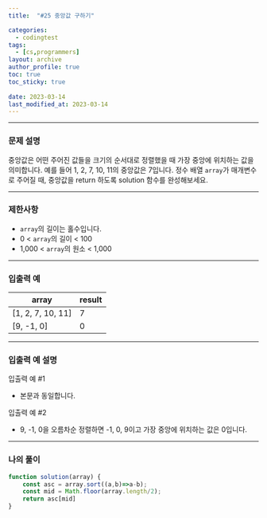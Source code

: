 ```yaml
---
title:  "#25 중앙값 구하기"

categories:
  - codingtest
tags:
  - [cs,programmers]
layout: archive
author_profile: true
toc: true
toc_sticky: true
 
date: 2023-03-14
last_modified_at: 2023-03-14
---
```


---

### 문제 설명

중앙값은 어떤 주어진 값들을 크기의 순서대로 정렬했을 때 가장 중앙에 위치하는 값을 의미합니다. 예를 들어 1, 2, 7, 10, 11의 중앙값은 7입니다. 정수 배열 `array`가 매개변수로 주어질 때, 중앙값을 return 하도록 solution 함수를 완성해보세요.

---

### 제한사항

- `array`의 길이는 홀수입니다.
- 0 < `array`의 길이 < 100
- 1,000 < `array`의 원소 < 1,000

---

### 입출력 예

| array | result |
| --- | --- |
| [1, 2, 7, 10, 11] | 7 |
| [9, -1, 0] | 0 |

---

### 입출력 예 설명

입출력 예 #1

- 본문과 동일합니다.

입출력 예 #2

- 9, -1, 0을 오름차순 정렬하면 -1, 0, 9이고 가장 중앙에 위치하는 값은 0입니다.

---

### 나의 풀이

```jsx
function solution(array) {
    const asc = array.sort((a,b)=>a-b);
    const mid = Math.floor(array.length/2);
    return asc[mid]
}
```